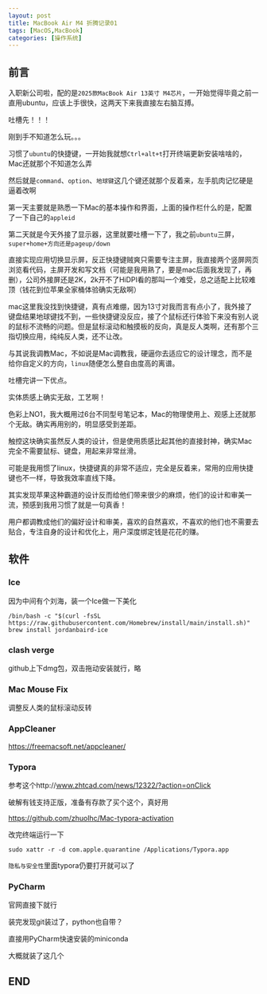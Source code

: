 ```yaml
---
layout: post
title: MacBook Air M4 折腾记录01
tags: [MacOS,MacBook]
categories: [操作系统]
---
```


## 前言

入职新公司啦，配的是`2025款MacBook Air 13英寸 M4芯片`，一开始觉得毕竟之前一直用ubuntu，应该上手很快，这两天下来我直接左右脑互搏。

吐槽先！！！

刚到手不知道怎么玩。。。

习惯了`ubuntu`的快捷键，一开始我就想`Ctrl+alt+t`打开终端更新安装啥啥的，Mac还就那个不知道怎么弄

然后就是`command`、`option`、`地球键`这几个键还就那个反着来，左手肌肉记忆硬是逼着改啊

第一天主要就是熟悉一下Mac的基本操作和界面，上面的操作栏什么的是，配置了一下自己的`appleid`

第二天就是今天外接了显示器，这里就要吐槽一下了，我之前`ubuntu`三屏，`super+home+方向还是pageup/down`

直接实现应用切换显示屏，反正快捷键贼爽只需要专注主屏，我直接两个竖屏网页浏览看代码，主屏开发和写文档（可能是我用熟了，要是mac后面我发现了，再删），公司外接屏还是2K，2k开不了HiDPI看的那叫一个难受，总之适配上比较难顶（钱花到位苹果全家桶体验确实无敌啊）

mac这里我没找到快捷键，真有点难绷，因为13寸对我而言有点小了，我外接了键盘结果地球键找不到，一些快捷键没反应，接了个鼠标还行体验下来没有别人说的鼠标不流畅的问题。但是鼠标滚动和触摸板的反向，真是反人类啊，还有那个三指切换应用，纯纯反人类，还不让改。

与其说我调教Mac，不如说是Mac调教我，硬逼你去适应它的设计理念，而不是给你自定义的方向，`linux`随便怎么整自由度高的离谱。

吐槽完讲一下优点。

实体质感上确实无敌，工艺啊！

色彩上NO1，我大概用过6台不同型号笔记本，Mac的物理使用上、观感上还就那个无敌。确实再用别的，明显感受到差距。

触控这块确实虽然反人类的设计，但是使用质感比起其他的直接封神，确实Mac完全不需要鼠标、键盘，用起来非常丝滑。

可能是我用惯了linux，快捷键真的非常不适应，完全是反着来，常用的应用快捷键也不一样，导致我效率直线下降。

其实发现苹果这种霸道的设计反而给他们带来很少的麻烦，他们的设计和审美一流，预感到我用习惯了就是一句真香！

用户都调教成他们的偏好设计和审美，喜欢的自然喜欢，不喜欢的他们也不需要去贴合，专注自身的设计和优化上，用户深度绑定钱是花花的赚。

## 软件

### Ice

因为中间有个刘海，装一个Ice做一下美化

```shell
/bin/bash -c "$(curl -fsSL https://raw.githubusercontent.com/Homebrew/install/main/install.sh)"
brew install jordanbaird-ice
```

### clash verge

github上下dmg包，双击拖动安装就行，略

### Mac Mouse Fix

调整反人类的鼠标滚动反转

### AppCleaner

https://freemacsoft.net/appcleaner/

### Typora

参考这个http://www.zhtcad.com/news/12322/?action=onClick

破解有钱支持正版，准备有存款了买个这个，真好用

https://github.com/zhuolhc/Mac-typora-activation

改完终端运行一下

```shell
sudo xattr -r -d com.apple.quarantine /Applications/Typora.app
```

`隐私与安全性`里面typora仍要打开就可以了

### PyCharm

官网直接下就行

装完发现git装过了，python也自带？

直接用PyCharm快速安装的miniconda

大概就装了这几个

## END
